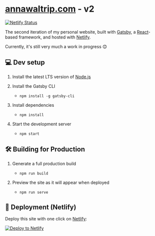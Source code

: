 # [annawaltrip.com](https://awaltrip.netlify.app) - v2

[![Netlify Status](https://api.netlify.com/api/v1/badges/91f52fa8-e0a6-45b1-8d56-7c83bb62f580/deploy-status)](https://app.netlify.com/sites/awaltrip/deploys)

The second iteration of my personal website, built with [Gatsby](https://www.gatsbyjs.com/), a [React](https://react.dev/learn/start-a-new-react-project)-based 
framework, and hosted with [Netlify](https://www.netlify.com/).

Currently, it's still very much a work in progress 😊

## 💻 Dev setup

1. Install the latest LTS version of [Node.js](https://nodejs.org/en/download/)

2. Install the Gatsby CLI
    - `npm install -g gatsby-cli`

3. Install dependencies
    - `npm install`

4. Start the development server
    - `npm start`

## 🛠 Building for Production

1. Generate a full production build
    - `npm run build`

2. Preview the site as it will appear when deployed
    - `npm run serve`

## 🚀 Deployment (Netlify)

Deploy this site with one click on [Netlify](https://app.netlify.com/signup):

[<img src="https://www.netlify.com/img/deploy/button.svg" alt="Deploy to Netlify" />](https://app.netlify.com/start/deploy?repository=https://github.com/gatsbyjs/gatsby-starter-minimal-ts)
